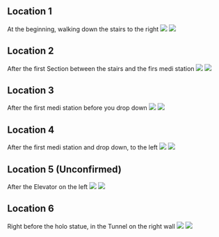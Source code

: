 ## Location 1
At the beginning, walking down the stairs to the right
![](images/20221123053839_1.jpg)
![](images/20221123053854_1_edit.jpg)
## Location 2
After the first Section between the stairs and the firs medi station
![](images/20221124135332_1_edit.jpg)
![](images/20221124135321_1.jpg)
## Location 3
After the first medi station before you drop down
![](images/20221124135548_1_edit.jpg)
![](images/20221124135531_1.jpg)
## Location 4
After the first medi station and drop down, to the left
![](images/20221123054432_1_edit.jpg)
![](images/20221123054424_1.jpg)
## Location 5 (Unconfirmed)
After the Elevator on the left
![](images/20221123054852_1.jpg)
![](images/20221123054916_1_edit.jpg)
## Location 6
Right before the holo statue, in the Tunnel on the right wall
![](images/20221123061958_1.jpg)
![](images/20221123061950_1.jpg)